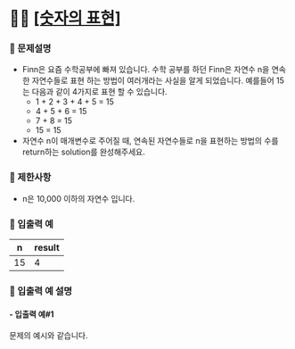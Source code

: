 # ✍🏻 <a href = "https://programmers.co.kr/learn/courses/30/lessons/12924" target=_blank >[숫자의 표현]</a>

### 📖 문제설명
- Finn은 요즘 수학공부에 빠져 있습니다. 수학 공부를 하던 Finn은 자연수 n을 연속한 자연수들로 표현 하는 방법이 여러개라는 사실을 알게 되었습니다. 예를들어 15는 다음과 같이 4가지로 표현 할 수 있습니다.
  - 1 + 2 + 3 + 4 + 5 = 15
  - 4 + 5 + 6 = 15
  - 7 + 8 = 15
  - 15 = 15
- 자연수 n이 매개변수로 주어질 때, 연속된 자연수들로 n을 표현하는 방법의 수를 return하는 solution를 완성해주세요.

### 📖 제한사항
- n은 10,000 이하의 자연수 입니다.

### 📖 입출력 예
| n  | result |
|----|--------|
| 15 | 4      |

### 📖 입출력 예 설명
#### - 입출력 예#1
문제의 예시와 같습니다.